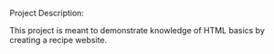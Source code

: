 Project Description:

This project is meant to demonstrate knowledge of HTML basics by creating a recipe website.